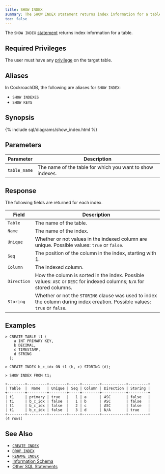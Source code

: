 ```yaml
---
title: SHOW INDEX
summary: The SHOW INDEX statement returns index information for a table.
toc: false
---
```


The `SHOW INDEX` [statement](sql-statements.html) returns index information for a table. 

<div id="toc"></div>

## Required Privileges

The user must have any [privilege](privileges.html) on the target table.

## Aliases

In CockroachDB, the following are aliases for `SHOW INDEX`: 

- `SHOW INDEXES` 
- `SHOW KEYS`

## Synopsis

{% include sql/diagrams/show_index.html %}

## Parameters

Parameter | Description
----------|------------
`table_name` | The name of the table for which you want to show indexes.

## Response

The following fields are returned for each index.

Field | Description
----------|------------
`Table` | The name of the table.
`Name` | The name of the index.
`Unique` | Whether or not values in the indexed column are unique. Possible values: `true` or `false`. 
`Seq` | The position of the column in the index, starting with 1.
`Column` | The indexed column.  
`Direction` | How the column is sorted in the index. Possible values: `ASC` or `DESC` for indexed columns; `N/A` for stored columns. 
`Storing` | Whether or not the `STORING` clause was used to index the column during index creation. Possible values: `true` or `false`. 

## Examples 

~~~ shell
> CREATE TABLE t1 (
    a INT PRIMARY KEY,
    b DECIMAL,
    c TIMESTAMP,
    d STRING
  );

> CREATE INDEX b_c_idx ON t1 (b, c) STORING (d);

> SHOW INDEX FROM t1;
~~~
~~~
+--------+---------+--------+-----+--------+-----------+---------+
| Table  |  Name   | Unique | Seq | Column | Direction | Storing |
+--------+---------+--------+-----+--------+-----------+---------+
| t1     | primary | true   |   1 | a      | ASC       | false   |
| t1     | b_c_idx | false  |   1 | b      | ASC       | false   |
| t1     | b_c_idx | false  |   2 | c      | ASC       | false   |
| t1     | b_c_idx | false  |   3 | d      | N/A       | true    |
+--------+---------+--------+-----+--------+-----------+---------+
(4 rows)
~~~

## See Also

- [`CREATE INDEX`](create-index.html)
- [`DROP INDEX`](drop-index.html)
- [`RENAME INDEX`](rename-index.html)
- [Information Schema](information-schema.html)
- [Other SQL Statements](sql-statements.html)
